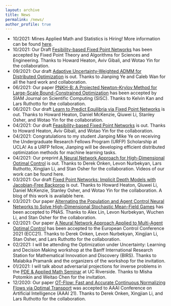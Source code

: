 ```yaml
---
layout: archive
title: News
permalink: /news/
author_profile: true
---
```


<!-- {% if site.talkmap_link == true %}

<p style="text-decoration:underline;"><a href="/talkmap.html">See a map of all the places I've given a talk!</a></p>

{% endif %}

{% for post in site.talks reversed %}
  {% include archive-single-talk.html %}
{% endfor %}
 -->

 <!-- News
 ====== -->
* 10/2021: Mines Applied Math and Statistics is Hiring! More information can be found [here](https://jobs.mines.edu/cw/en-us/job/495281?&lApplicationSubSourceID=11250).
 * 10/2021: Our Draft [Fesibility-based Fixed Point Networks](https://arxiv.org/abs/2104.14090) has been accepted by Fixed Point Theory and Algorithms for Sciences and Engineering. Thanks to Howard Heaton, Aviv Gibali, and Wotao Yin for the collaboration.
 * 09/2021: Our draft [Adaptive Uncertainty-Weighted ADMM for Distributed Optimization](https://arxiv.org/abs/2109.01089) is out. Thanks to Jianping Ye and Caleb Wan for all the hard work and collaboration.
 * 06/2021: Our paper [PNKH-B: A Projected Newton-Krylov Method for Large-Scale Bound-Constrained Optimization](https://arxiv.org/abs/2005.13639) has been accepted by SIAM Journal on Scientific Computing (SISC). Thanks to Kelvin Kan and Lars Ruthotto for the collaboration.
 * 06/2021: Our draft [Learn to Predict Equilibria via Fixed Point Networks](http://arxiv.org/abs/2106.00906) is out. Thanks to Howard Heaton, Daniel McKenzie, Qiuwei Li, Stanley Osher, and Wotao Yin for the collaboration.
 * 04/2021: Our draft [Feasibility-based Fixed Point Networks](https://arxiv.org/abs/2104.14090) is out. Thanks to Howard Heaton, Aviv Gibali, and Wotao Yin for the collaboration.
 * 04/2021: Congratulations to my student Jianping Mike Ye on receiving the Undergraduate Research Fellows Program (URFP) Scholarship at UCLA! As a URFP fellow, Jianping will be developing efficient distributed optimization methods for machine learning tasks.
 * 04/2021: Our preprint [A Neural Network Approach for High-Dimensional Optimal Control](https://arxiv.org/abs/2104.03270) is out. Thanks to Derek Onken, Levon Nurbekyan, Lars Ruthotto, Xingjian Li, and Stan Osher for the collaboration. Videos of our work can be found here.
 * 03/2021: Our draft [Fixed Point Networks: Implicit Depth Models with Jacobian-Free Backprop](https://arxiv.org/abs/2103.12803) is out. Thanks to Howard Heaton, Qiuwei Li, Daniel McKenzie, Stanley Osher, and Wotao Yin for the collaboration. A blog of this work is available here.
 * 03/2021: Our paper [Alternating the Population and Agent Control Neural Networks to Solve High-Dimensional Stochastic Mean-Field Games](https://arxiv.org/abs/2002.10113) has been accepted to PNAS. Thanks to Alex Lin, Levon Nurbekyan, Wuchen Li, and Stan Osher for the collaboration.
 * 02/2021: Our paper [A Neural Network Approach Applied to Multi-Agent Optimal Control](https://arxiv.org/abs/2011.04757) has been accepted to the European Control Conference 2021 (ECC21). Thanks to Derek Onken, Levon Nurbekyan, Xingjian Li, Stan Osher, and Lars Ruthotto for the collaboration.
 * 02/2021: I will be attending the Optimization under Uncertainty: Learning and Decision Making workshop at the Banff International Research Station for Mathematical Innovation and Discovery (BIRS). Thanks to Malabika Pramanik and the organizers of the workshop for the invitation.
 * 01/2021: I will talk about adversarial projections for inverse problems in the [PDE & Applied Math Seminar](https://sites.google.com/ucr.edu/ucriverside-math-ampde-seminar/) at UC Riverside. Thanks to Misha Potomkin and Weitao Chen for the invitation.
 * 12/2020: Our paper [OT-Flow: Fast and Accurate Continuous Normalizing Flows via Optimal Transport](https://arxiv.org/abs/2006.00104) was accepted to AAAI Conference on Artificial Intelligence (AAAI 21). Thanks to Derek Onken, Xingjian Li, and Lars Ruthotto for the collaboration.
